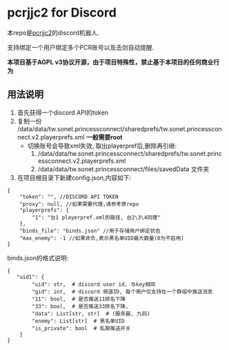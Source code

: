 # pcrjjc2 for Discord
本repo是[pcrjjc2](https://github.com/cc004/pcrjjc2)的discord机器人.

支持绑定一个用户绑定多个PCR账号以及击剑自动提醒.

**本项目基于AGPL v3协议开源，由于项目特殊性，禁止基于本项目的任何商业行为**

## 用法说明
1. 首先获得一个discord API的token
2. 复制一份 /data/data/tw.sonet.princessconnect/sharedprefs/tw.sonet.princessconnect.v2.playerprefs.xml   **一般需要root**
    + 切换账号会导致xml失效, 取出playerpref后,删除再引继:
        1. /data/data/tw.sonet.princessconnect/sharedprefs/tw.sonet.princessconnect.v2.playerprefs.xml
        2. /data/data/tw.sonet.princessconnect/files/savedData 文件夹
3. 在项目根目录下新建config.json,内容如下:
```
{
    "token": "", //DISCORD API TOKEN
    "proxy": null, //如果需要代理,请参考原repo
    "playerprefs": {
        "1": "台1 playerpref.xml的路径, 台2\3\4同理"
    },
    "binds_file": "binds.json" //用于存储用户绑定状态
    "max_enemy": -1 //如果非负,表示黑名单UID最大数量(0为不启用)
}
```
binds.json的格式说明:
```
{
   "uid1": {
        "uid": str,  # discord user id, 与key相同
        "gid": int,  # discord 频道ID, 每个用户仅支持在一个群组中推送消息
        "11": bool,  # 是否推送11排名下降
        "33": bool,  # 是否推送33排名下降,
        "data": List[str, str]  # (服务器, 九码)
        "enemy": List[str]  # 黑名单UID
        "is_private": bool  # 私聊推送开关
    }
}
```